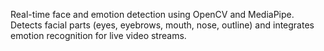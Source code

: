 Real-time face and emotion detection using OpenCV and MediaPipe. 
Detects facial parts (eyes, eyebrows, mouth, nose, outline) and integrates 
emotion recognition for live video streams.
